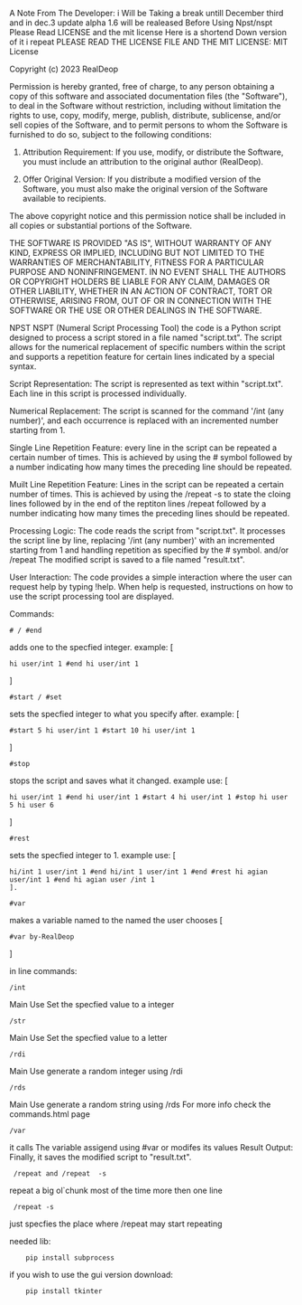 A Note From The Developer: i Will be Taking a break untill December third and in dec.3 update alpha 1.6 will be realeased 
Before Using Npst/nspt 
Please Read LICENSE and the mit license Here is a shortend Down version of it i repeat PLEASE READ THE LICENSE FILE AND THE  MIT LICENSE:
MIT License 

Copyright (c) 2023 RealDeop

Permission is hereby granted, free of charge, to any person obtaining a copy
of this software and associated documentation files (the "Software"), to deal
in the Software without restriction, including without limitation the rights
to use, copy, modify, merge, publish, distribute, sublicense, and/or sell
copies of the Software, and to permit persons to whom the Software is
furnished to do so, subject to the following conditions:

1. Attribution Requirement: If you use, modify, or distribute the Software, you must include an attribution to the original author (RealDeop).

2. Offer Original Version: If you distribute a modified version of the Software, you must also make the original version of the Software available to recipients.

The above copyright notice and this permission notice shall be included in all
copies or substantial portions of the Software.

THE SOFTWARE IS PROVIDED "AS IS", WITHOUT WARRANTY OF ANY KIND, EXPRESS OR
IMPLIED, INCLUDING BUT NOT LIMITED TO THE WARRANTIES OF MERCHANTABILITY,
FITNESS FOR A PARTICULAR PURPOSE AND NONINFRINGEMENT. IN NO EVENT SHALL THE
AUTHORS OR COPYRIGHT HOLDERS BE LIABLE FOR ANY CLAIM, DAMAGES OR OTHER
LIABILITY, WHETHER IN AN ACTION OF CONTRACT, TORT OR OTHERWISE, ARISING FROM,
OUT OF OR IN CONNECTION WITH THE SOFTWARE OR THE USE OR OTHER DEALINGS IN THE
SOFTWARE.

NPST
NSPT (Numeral Script Processing Tool)
the code is a Python script designed to process a script stored in a file named "script.txt". The script allows for the numerical replacement of specific numbers within the script and supports a repetition feature for certain lines indicated by a special syntax.

Script Representation: The script is represented as text within "script.txt". Each line in this script is processed individually.

Numerical Replacement: The script is scanned for the command '/int (any number)', and each occurrence is replaced with an incremented number starting from 1.

Single Line Repetition Feature: every line in the script can be repeated a certain number of times. This is achieved by using the # symbol followed by a number indicating how many times the preceding line should be repeated.

Muilt Line Repetition Feature: Lines in the script can be repeated a certain number of times. This is achieved by using the /repeat -s to state the cloing lines followed by in the end of the reptiton lines /repeat followed by a number indicating how many times the preceding lines should be repeated.

 Processing Logic:
 The code reads the script from "script.txt".
 It processes the script line by line, replacing '/int (any number)' with an incremented starting from 1 and handling repetition as specified by the # symbol. and/or /repeat
 The modified script is saved to a file named "result.txt".

 User Interaction:
        The code provides a simple interaction where the user can request help by typing !help.
        When help is requested, instructions on how to use the script processing tool are displayed.
   

Commands:

    # / #end
   adds one to the specfied integer. example: [
   
    hi user/int 1 #end hi user/int 1
   ] 
    
    #start / #set
   sets the specfied integer to what you specify after. example: [
    
    #start 5 hi user/int 1 #start 10 hi user/int 1 
   ]
    
    #stop
   stops the script and saves what it changed. example use: [
   
    hi user/int 1 #end hi user/int 1 #start 4 hi user/int 1 #stop hi user 5 hi user 6 
   ]
    
    #rest
   sets the specfied integer to 1. example use: [ 
    
    hi/int 1 user/int 1 #end hi/int 1 user/int 1 #end #rest hi agian user/int 1 #end hi agian user /int 1 
    ].

    #var  
   makes a variable named to the named the user chooses 
   [
  
    #var by-RealDeop
   ]
  
in line commands:

    /int
   Main Use Set the specfied value to a integer
    
    /str
   Main Use Set the specfied value to a letter  

    /rdi
   Main Use generate a random integer using /rdi

    /rds
   Main Use generate a random string using /rds
   For more info check the commands.html page

  
    /var      
   it calls The variable assigend using #var or modifes its values 
 Result Output:
        Finally, it saves the modified script to "result.txt".

     /repeat and /repeat  -s 
   repeat a big  ol`chunk most of the time more then one line 
     
     /repeat -s 
   just specfies the place where /repeat may start repeating 
    
needed lib:

        pip install subprocess
        
  if you wish to use the gui version download:
     
        pip install tkinter
        
